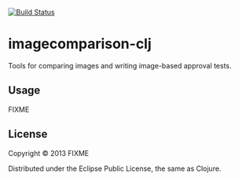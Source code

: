 [![Build Status](https://secure.travis-ci.org/avh4/imagecomparison-clj.png?branch=master)](http://travis-ci.org/avh4/imagecomparison-clj)

# imagecomparison-clj

Tools for comparing images and writing image-based approval tests.

## Usage

FIXME

## License

Copyright © 2013 FIXME

Distributed under the Eclipse Public License, the same as Clojure.
